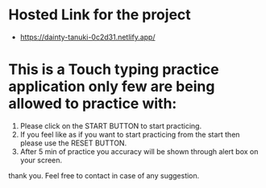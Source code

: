 # Hosted Link for the project
* https://dainty-tanuki-0c2d31.netlify.app/

# This is a Touch typing practice application only few are being allowed to practice with:
1) Please click on the START BUTTON to start practicing.
2) If you feel like as if you want to start practicing from the start then please use the RESET BUTTON.
3) After 5 min of practice you accuracy will be shown through alert box on your screen.

thank you.
Feel free to contact in case of any suggestion.